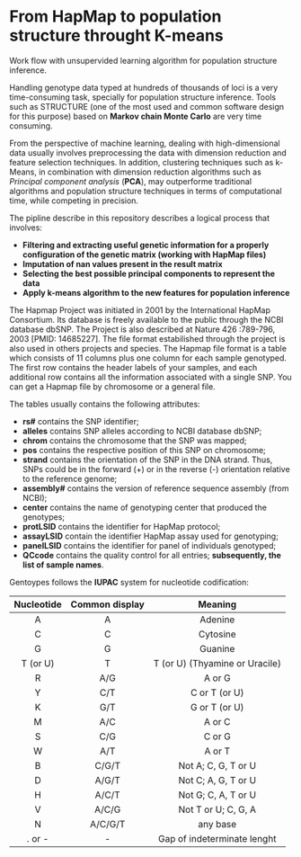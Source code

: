 # From HapMap to population structure throught K-means
Work flow with unsupervided learning algorithm for population structure inference.

Handling genotype data typed at hundreds of thousands of loci is a very time-consuming task, specially for population structure inference. Tools such as STRUCTURE (one of the most used and common software design for this purpose) based on **Markov chain Monte Carlo** are very time consuming. 

From the perspective of machine learning, dealing with high-dimensional data usually involves preprocessing the data with dimension reduction and feature selection techniques. In addition, clustering techniques such as k-Means, in combination with dimension reduction algorithms such as *Principal component analysis* (**PCA**), may outperforme traditional algorithms and population structure techniques in terms of computational time, while competing in precision.  

The pipline describe in this repository describes a logical process that involves:

- **Filtering and extracting useful genetic information for a properly configuration of the genetic matrix (working with HapMap files)**
- **Imputation of nan values present in the result matrix**
- **Selecting the best possible principal components to represent the data**
- **Apply k-means algorithm to the new features for population inference**

The Hapmap Project was initiated in 2001 by the International HapMap Consortium. Its database is freely available to the public through the NCBI database dbSNP. The Project is also described at Nature 426 :789-796, 2003 [PMID: 14685227]. The file format estabilished through the project is also used in others projects and species.
The Hapmap file format is a table which consists of 11 columns plus one column for each sample genotyped. The first row contains the header labels of your samples, and each additional row contains all the information associated with a single SNP. You can get a Hapmap file by chromosome or a general file.

The tables usually contains the following attributes:

- **rs#** contains the SNP identifier;
- **alleles** contains SNP alleles according to NCBI database dbSNP;
- **chrom** contains the chromosome that the SNP was mapped;
- **pos** contains the respective position of this SNP on chromosome;
- **strand** contains the orientation of the SNP in the DNA strand. Thus, SNPs could be in the forward (+) or in the reverse (-) orientation relative to the reference genome;
- **assembly#** contains the version of reference sequence assembly (from NCBI);
- **center** contains the name of genotyping center that produced the genotypes;
- **protLSID** contains the identifier for HapMap protocol;
- **assayLSID** contain the identifier HapMap assay used for genotyping;
- **panelLSID** contains the identifier for panel of individuals genotyped;
- **QCcode** contains the quality control for all entries;
**subsequently, the list of sample names**.

Gentoypes follows the **IUPAC** system for nucleotide codification:

| Nucleotide | Common display | Meaning |
| :---: | :---: | :---: |
| A | A | Adenine |
| C | C | Cytosine |
| G | G | Guanine |
| T (or U) | T | T (or U) (Thyamine or Uracile)|
| R | A/G | A or G |
| Y | C/T | C or T (or U) |
| K | G/T | G or T (or U) |
| M | A/C | A or C |
| S | C/G | C or G |
| W | A/T | A or T |
| B | C/G/T | Not A; C, G, T or U |
| D | A/G/T | Not C; A, G, T or U  |
| H | A/C/T | Not G; C, A, T or U  |
| V | A/C/G | Not T or U; C, G, A  |
| N | A/C/G/T | any base |
| . or - | - | Gap of indeterminate lenght |

